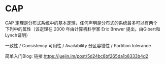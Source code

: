 # CAP

CAP 定理是分布式系统中的基本定理，任何声明是分布式的系统最多可以有两个下列中的属性（该定理在 2000 年由计算机科学家 Eric Brewer 提出，由Gibert和Lynch证明）

一致性 / Consistency
可用性 / Availability
分区容错性 / Partition tolerance

简单入门Blog:
链接:https://juejin.im/post/5d24bc8bf265da1b8333b4d2